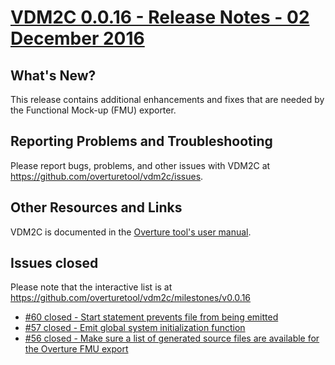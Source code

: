 
# [VDM2C 0.0.16 - Release Notes - 02 December 2016](https://github.com/overturetool/vdm2c/milestones/v0.0.16)

## What's New?

This release contains additional enhancements and fixes that are needed by the Functional Mock-up (FMU) exporter.

## Reporting Problems and Troubleshooting

Please report bugs, problems, and other issues with VDM2C at <https://github.com/overturetool/vdm2c/issues>.

## Other Resources and Links

VDM2C is documented in the [Overture tool's user manual](http://overturetool.org/documentation/manuals.html).


## Issues closed

Please note that the interactive list is at <https://github.com/overturetool/vdm2c/milestones/v0.0.16>
* [#60 closed - Start statement prevents file from being emitted](https://github.com/overturetool/vdm2c/issues/60)
* [#57 closed - Emit global system initialization function](https://github.com/overturetool/vdm2c/issues/57)
* [#56 closed - Make sure a list of generated source files are available for the Overture FMU export](https://github.com/overturetool/vdm2c/issues/56)
